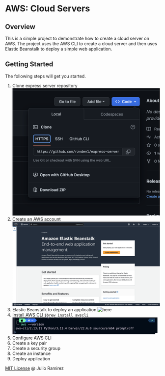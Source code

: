 # AWS: Cloud Servers

## Overview

This is a simple project to demonstrate how to create a cloud server on AWS. The project uses the AWS CLI to create a cloud server and then uses Elastic Beanstalk to deploy a simple web application.

## Getting Started

The following steps will get you started.

1. Clone express server repository ![here](./images/clone.png)
2. Create an AWS account ![here](./images/aws.png)
3. Elastic Beanstalk to deploy an application ![here]()
4. Install AWS CLI
   `$brew install awscli`
   ![here](./images/cli.png)
5. Configure AWS CLI
6. Create a key pair
7. Create a security group
8. Create an instance
9. Deploy application

[MIT License](LICENSE) @ Julio Ramirez
